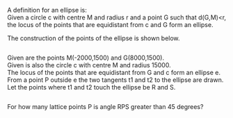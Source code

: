   <p>  A definition for an ellipse is:<br />  Given a circle c with centre M and radius r and a point G such that d(G,M)&lt;r, the locus of the points that are equidistant from c and G form an ellipse.  </p>  The construction of the points of the ellipse is shown below.  </p>    <img src="project/images/p_246_anim.gif" alt="" />    <p>  Given are the points M(-2000,1500) and G(8000,1500).<br />   Given is also the circle c with centre M and radius 15000.<br />  The locus of the points that are equidistant from G and c form an ellipse e.<br />  From a point P outside e the two tangents t1 and t2 to the ellipse are drawn.<br />  Let the points where t1 and t2 touch the ellipse be R and S.  </p>    <img src="project/images/p_246_ellipse.gif" alt="" />  <p>  For how many lattice points P is angle RPS greater than 45 degrees?  </p>    
